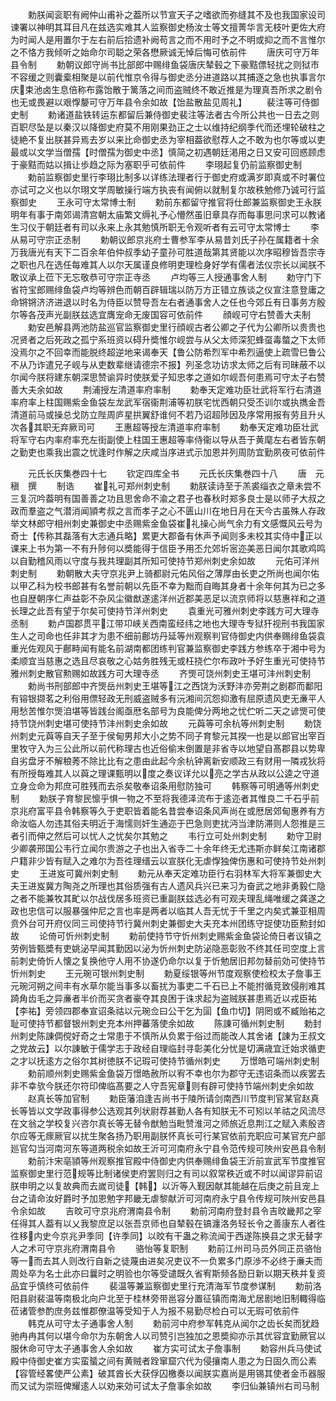 <!-- { "loadSidebar": true } -->
　　勅朕闻衮职有阙仲山甫补之葢所以节宣天子之嗜欲而弥缝其不及也我国家设司谏署以神明其耳目凡在兹选实难其人监察御史杨汝士等文擅菁华言无枝叶更佐大府为时闻人是用置尔于左右前后拾遗补阙苟言之而不用时予之不明或抑之而不言惟尔之不恪方我倾听之始命尔司聪之荣各懋厥诚无悼后悔可依前件
　　唐庆可守万年县令制
　　勅朝议郎守尚书比部郎中赐绯鱼袋唐庆辇毂之下豪黠僄轻扰之则狱市不容缓之则囊槖相聚是以前代惟京令得与御史丞分进道路以其捕逐之急也执事言尔庆束池卤生息倍称布露饴散于篱落之间而盗贼终不敢近推是为理真吾所求之剧令也无或畏避以艰惸嫠可守万年县令余如故【饴盐散盐见周礼】
　　裴注等可侍御史制
　　勅诸道盐铁转运东都留后兼侍御史裴注等法者古今所公共也一日去之则百职尽坠是以秦汉以降御史府莫不用刚果劲正之士以维持纪纲季代而还埋轮破柱之徒絶不复出朕甚异焉去岁以来比命御史丞为宰相葢欲慰荐人之不敢为也尔等或以吏最或以文学当僧孺【时僧孺为御史中丞】慎简之初遇朝廷渇用之日又安可回惑顾虑于豪黠而姑以揖让歩趋之际为塞职乎可依前件
　　李珝起复仍前监察御史制
　　勅前监察御史里行李珝比制多以详练法理者行于御史府或满岁即真或不时署位亦试可之义也以尔珝文学周敏操行端方执丧有闻俯以就制复尔故秩勉修乃诚可行监察御史
　　王永可守太常博士制
　　勅前东都留守推官将仕郎兼监察御史王永朕明年有事于南郊谒清宫朝太庙繁文缛礼予心懵然虽旧章具存而每事思问求可以教诸生习仪于朝廷者有司以永来上永其勉慎所职无令观听者有云可守太常博士
　　李从易可守宗正丞制
　　勅朝议郎京兆府士曹参军李从易昔刘氏子孙在属籍者十余万我唐光有天下二百余年伯仲叔季幼子童孙可胜道哉第其贤能以次序昭穆皆吾宗寺之职也凡在选任每难其人以尔天属谨良修明吏理检身好学有儒者法仪宗长以闻朕不敢议承上莅下无忘敬恭可守宗正寺丞
　　卢均等三人授通事舍人制
　　勅守门下省符宝郎赐绯鱼袋卢均等辨色而朝百辟辑瑞以防万方正错立族谈之仪宣注意登庸之命锵锵济济进退以时名为侍臣以赞导吾左右者通事舍人之任也今郊丘有日事务方殷尔等各茂声光副朕兹选宜膺宠命无废国容可依前件
　　顔岘可守右赞善大夫制
　　勅安邑解县两池防盐巡官监察御史里行顔岘古者公卿之子代为公卿所以贵贵也况贤者之后死政之孤宁系班资以碍升奬惟尔岘尝与从父太师深犯蜂虿毒螫之下太师没焉尔之不回幸而能脱终超逆地来谒奉天【鲁公防希烈军中希烈逼使上疏雪巳鲁公不从乃诈遣兄子岘与从吏数辈继请德宗不报】列圣念功访求太师之后有司昧蔽不以尔闻今朕将建东朝深思赞谕异时使朕爱子知忠孝之道如尔岘吾何患焉可守太子右赞善大夫余如故
　　荆浦授左清道率府率制
　　勅奉天定难功臣壮武将军行右清道率府率上柱国赐紫金鱼袋左龙武军宿衞荆浦等初朕宅忧西朝只受丕训尔或执擕金吾清道前马或操总戈防立陛周庐星拱翼舒谁何不若乃诏超陟因及序常用报有劳且升乆次各其职无弃厥司可
　　王惠超等授左清道率府率制
　　勅奉天定难功臣壮武将军守右内率府率充左街副使上柱国王惠超等率侍衞以导从吾于黄麾左右者皆东朝之勤吏也乘我出震之忧逢时作解之庆咸当序进式示加恩并列周防宜勤夙夜可依前件


　　元氏长庆集巻四十七
　　钦定四库全书
　　元氏长庆集巻四十八
　　唐　元稹　撰
　　制诰
　　崔礼可郑州刺史制
　　勅朕读诗至于羔裘缁衣之章未尝不三复沉吟葢明有国善善之功且思舍命不渝之君子也春秋时郑多良士是以师子大叔之政而羣盗之气潜消闻頴考叔之言而孝子之心不匮山川在地日月在天今古虽殊人存政举文林郎守相州刺史兼御史中丞赐紫金鱼袋崔礼操心尚气余力有文感慨风云号为奇士【传称其磊落有大志通兵略】累更大郡备有休声予闻则多未校其实侍中正以课来上书为第一不有升陟何以奬能得于信臣予用丕允郊圻宻迩美恶日闻尔其歌鸡鸣以自勤稽风雨以守度与我共理副其所知可使持节郑州刺史余如故
　　元佑可洋州刺史制
　　勅朝散大夫守京兆尹上骑都尉元佑风俗之薄厚由长吏之所尚也闻尔佑以甲乙科为校书郎甚有名誉前朝以先臣不幸为黜而自晦其身者十余年何其为已之多也自歴朝序仁声益彰不杂风尘徽猷遂逺洋州近郡美恶足以流京师将以慈惠祥和之道长理之此吾有望于尔矣可使持节洋州刺史
　　袁重光可雅州刺史李践方可大理寺丞制
　　勅卢国郡贯平江带卭峡关西南蛮经纬之地也大理寺专狱犴视刑书我国家生人之司命也任非其才为患不细前鄜坊丹延等州观察判官侍御史内供奉赐绯鱼袋袁重光佐观风于鄜畤闻有能名前湖南都团练判官兼监察御史李践方参练卒于湘中号为柔顺宜当慈惠之选且尽哀敬之心姑务胜残无或枉挠伫尔布政叶予好生重光可使持节雅州刺史散官勲赐如故践方可大理寺丞
　　齐煚可饶州刺史王堪可沣州刺史制
　　勅尚书刑部郎中齐煚岳州刺史王堪等江之西饶为沃野沣亦旁荆之剧郡而鄱阳有镕银撷茗之利俗用僄轻政无刑威盗贼多有沅湘间沉怨抑激有屈原遗风吏无亷平人用愁苦惟尔煚洎堪等皆践台阁亟厯名部号为良能俾分两地之忧伫听二天之谚煚可使持节饶州刺史堪可使持节沣州刺史余如故
　　元藇等可余杭等州刺史制
　　勅饶州刺史元藇等自天子至于侯甸男邦大小之势不同子育黎元其揆一也是以郎官出宰百里牧守入为三公此所以前代称理古也近俗偷末倒置是非省寺以地望自髙郡县以势卑自劣盘牙不解稂莠不除比比有之患由此起今余杭钟离新安顺政三有财用一隣戎狄将有所授每难其人以藇之理课甄明以度之奏议详允以亮之学古从政以公逵之守道立身佥命为邦庶可胜残而去杀矣敬奉诏条用慰防独可
　　韩察等可明通等州刺史制
　　勅朕子育黎民懔乎惧一物之不至将我德泽流布于逺迩者其惟良二千石乎前京兆府富平县令韩察等久于吏职皆着能名昔尝奉诏条风声尚在或厯居郊甸惠养有方命汝临人勿违其俗夫明近于海懦则奸生通迩于巴急则吏扰沔当津防滞则人怨推是三者引而伸之然后可以忧人之忧矣尔其勉之
　　韦行立可处州刺史制
　　勅守卫尉少卿袭邢国公韦行立闻尔贵游之子也出入省寺二十余年终无尤违斯亦鲜矣江南诸郡户籍非少皆有赋入之难尔为吾徃理缙云以宣朕化无虐惸独俾伤惠和可使持节处州刺史
　　王进岌可冀州刺史制
　　勅元从奉天定难功臣行右羽林军大将军兼御史大夫王进岌冀方陶尧之所理也其俗质强有古人遗风兵兴已来习为奋武之地非勇毅仁隐之者不能兼牧其甿以尔战伐居多班资已重副朕兹选必有可观夫理乱绳唯缓之龚遂之政也忠信可以服暴强仲尼之言也率是两者以临其人吾无忧于千里之内矣式兼亚相周贲外台可开府仪同三司使持节行冀州刺史兼御史大夫充本州团练守捉使功臣勲封如故
　　论倚可忻州刺史制
　　勅前使持节守忻州刺史赐紫金鱼袋论倚日者议镇之劳例皆甄奬有吏姚泌早闻其勤因以泌为忻州刺史防泌隐恶彰败不终其任司空度上言前刺史倚忻人懐之复换他守人用不协遂仍命尔以复于忻勉居旧邦勿替前効可使持节忻州刺史
　　王元琬可银州刺史制
　　勅夏绥银等州节度观察使检校太子詹事王元琬河朔之间丰有水草尔能当事多以畜扰为事吏二千石已上不能拊循竞致侵削难其踦角齿毛之异亷者半价而买贪者豪夺其良困于诛求起为盗贼朕甚患焉近以戎臣祐【李祐】旁领四郡奉宣诏条祜以元琬佥曰公干乞为圁【鱼巾切】阴罔或不臧贻祐之耻可使持节都督银州刺史充本州押蕃落使余如故
　　陈諌可循州刺史制
　　勅封州刺史陈諌倜傥好奇之士常患于不慎所从负累于俗过而能改人其舍诸【諌为王叔文之党故云】以尔諌敏于儒学志于政经自理临封寻彰美化分忧是切满歳宜迁始求循吏之才以抚逺方之俗尔其树徳朕不记瑕可使持节循州刺史
　　万憬皓可端州刺史制
　　勅前顺州刺史赐紫金鱼袋万憬皓赦所以宥不幸也尔为郡守无违诏条而以疾罢去非不幸欤今朕还尔符印俾临髙要之人守吾宪章则有辟可使持节端州刺史余如故
　　赵真长等加官制
　　勅臣藩洎逢吉尚书于陵所请剑南西川节度判官某官赵真长等皆以文学政事得参公选观其列状尉荐甚勤人各有知朕无不可矧以羊祜之风流尽在文翁之学校复兴咨尔真长等无替令猷勉当毗赞淮河之师旅近息荆江之赋入素殷咨尔应等无瘝厥官以扰生聚各扬乃职用副朕怀真长可行某官依前充职应可某官充户部廵官勾当河南河东等道两税余如故王沂可河南府永宁县令范传规可陜州安邑县令制
　　勅前汴宋亳頴等州观察推官殿中侍御史内供奉赐绯鱼袋王沂前宣武军节度推官监察御史里行范规等比制诸侯吏府罢则归之有司以叙常秩近或不时以闻谬异前诏朕申明之以复故典而去嵗司徒【韩】以沂等入觐因献其能越在后庚之前且宠上台之请命汝好爵时予加恩勉字邦畿无虐黎献沂可河南府永宁县令传规可陜州安邑县令余如故
　　吉旼可守京兆府渭南县令制
　　勅前河南府登封县令吉旼畿邦之宰任得其人葢有以乂我黎庶足以张吾京师也自辇毂在镐瀍洛务轻长令之善康东人者徃徃移内史今京兆尹季同【许季同】以旼有干蛊之称流闻于西遂陈换县之求无替字人之术可守京兆府渭南县令
　　骆怡等复职制
　　勅前江州司马员外同正员骆怡等一而去其人则改行自新之徒蔑由进矣况吏议不一负累多门原渉不必终于亷夫而周处卒为名士此亦曰曩时之明验也尔等受谴既久省宥斯频各励日新以期天秩并复资品宜乎慎终可依前件
　　裴温等兼监察御史里行充清海军节度参谋制
　　勅前洛阳县尉裴温等南极北向户北至于桂林旁带邕容分置征镇而南海尤居剧地旧制輙得临莅诸管参酌庶务兹惟郡僚温等受知于人为报不易勤尽检白可以无瑕可依前件
　　韩克从可守太子通事舍人制
　　勅前河中府参军韩克从闻尔之齿长矣而犹趋驰冉冉其何以堪今命尔为东朝舍人以司赞引岂独加之恩奬抑亦示其优容宜勤厥官以服休命可守太子通事舍人余如故
　　崔方实可试太子詹事制
　　勅容州兵马使试殿中侍御史崔方实蛮蜑之间有黄贼者跧窜窟穴代为侵攘南人患之为日固久而公素【容管经畧使严公素】破其酋长大获俘囚檄奏以闻朕实嘉尚是用锡其使者金币器服而又试为崇班俾耀逺人以劝来効可试太子詹事余如故
　　李归仙兼镇州右司马制
